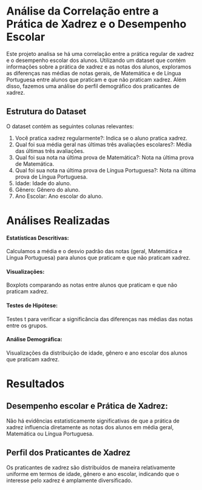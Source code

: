 # Análise da Correlação entre a Prática de Xadrez e o Desempenho Escolar

Este projeto analisa se há uma correlação entre a prática regular de xadrez e o desempenho escolar dos alunos. Utilizando um dataset que contém informações sobre a prática de xadrez e as notas dos alunos, exploramos as diferenças nas médias de notas gerais, de Matemática e de Língua Portuguesa entre alunos que praticam e que não praticam xadrez. Além disso, fazemos uma análise do perfil demográfico dos praticantes de xadrez.

## Estrutura do Dataset

O dataset contém as seguintes colunas relevantes:

1. Você pratica xadrez regularmente?: Indica se o aluno pratica xadrez.
2. Qual foi sua média geral nas últimas três avaliações escolares?: Média das últimas três avaliações.
3. Qual foi sua nota na última prova de Matemática?: Nota na última prova de Matemática.
4. Qual foi sua nota na última prova de Língua Portuguesa?: Nota na última prova de Língua Portuguesa.
5. Idade: Idade do aluno.
6. Gênero: Gênero do aluno.
7. Ano Escolar: Ano escolar do aluno.


# Análises Realizadas

#### Estatísticas Descritivas:
Calculamos a média e o desvio padrão das notas (geral, Matemática e Língua Portuguesa) para alunos que praticam e que não praticam xadrez.

#### Visualizações:
Boxplots comparando as notas entre alunos que praticam e que não praticam xadrez.

#### Testes de Hipótese:
Testes t para verificar a significância das diferenças nas médias das notas entre os grupos.

#### Análise Demográfica:
Visualizações da distribuição de idade, gênero e ano escolar dos alunos que praticam xadrez.

# Resultados

## Desempenho escolar e Prática de Xadrez:
Não há evidências estatisticamente significativas de que a prática de xadrez influencia diretamente as notas dos alunos em média geral, Matemática ou Língua Portuguesa.

## Perfil dos Praticantes de Xadrez
Os praticantes de xadrez são distribuídos de maneira relativamente uniforme em termos de idade, gênero e ano escolar, indicando que o interesse pelo xadrez é amplamente diversificado.
